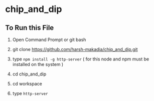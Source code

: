 # chip_and_dip

## To Run this File

1. Open Command Prompt or git bash

2. git clone https://github.com/harsh-makadia/chip_and_dip.git

3. type `npm install -g http-server`  ( for this node and npm must be installed on the system )
 
4. cd chip_and_dip

5. cd workspace

6. type `http-server`
